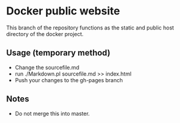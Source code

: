 Docker public website
=====================

This branch of the repository functions as the static and public host directory of the docker project.


Usage (temporary method)
------------------------

* Change the sourcefile.md
* run ./Markdown.pl sourcefile.md >> index.html
* Push your changes to the gh-pages branch

Notes
-----

* Do not merge this into master.